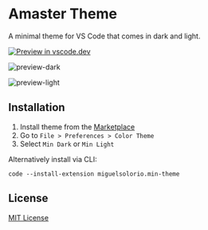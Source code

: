 # Amaster Theme

A minimal theme for VS Code that comes in dark and light.

[![Preview in vscode.dev](https://img.shields.io/badge/preview%20in-vscode.dev-blue)](https://vscode.dev/theme/miguelsolorio.min-theme)

![preview-dark](https://raw.githubusercontent.com/misolori/min-theme/master/screenshot-dark.png)

![preview-light](https://raw.githubusercontent.com/misolori/min-theme/master/screenshot-light.png)

</div>

## Installation

1. Install theme from the [Marketplace](https://marketplace.visualstudio.com/items?itemName=miguelsolorio.min-theme)
2. Go to `File > Preferences > Color Theme`
3. Select `Min Dark` or `Min Light`

Alternatively install via CLI:

```
code --install-extension miguelsolorio.min-theme
```

## License

[MIT License](LICENSE)
